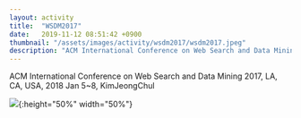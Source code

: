 ```yaml
---
layout: activity
title:  "WSDM2017"
date:   2019-11-12 08:51:42 +0900
thumbnail: "/assets/images/activity/wsdm2017/wsdm2017.jpeg"
description: "ACM International Conference on Web Search and Data Mining 2017, LA, CA, USA"
---
```


ACM International Conference on Web Search and Data Mining 2017, LA, CA, USA, 2018 Jan 5~8, KimJeongChul

![](/assets/images/activity/wsdm2018/wsdm2017.jpeg){:height="50%" width="50%"}